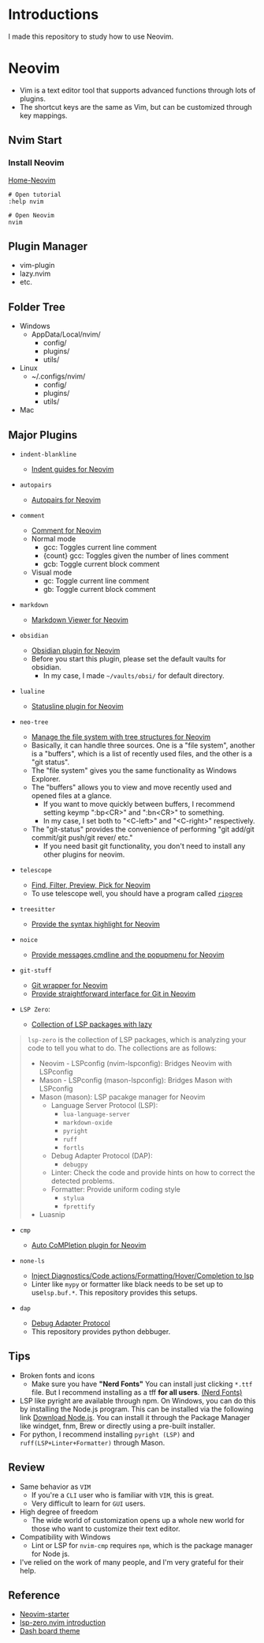# Introductions
I made this repository to study how to use Neovim.

# Neovim
- Vim is a text editor tool that supports advanced functions through lots of plugins.
- The shortcut keys are the same as Vim, but can be customized through key mappings.

## Nvim Start
### Install Neovim
[Home-Neovim](https://neovim.io/)

```
# Open tutorial
:help nvim

# Open Neovim
nvim
```

## Plugin Manager
- vim-plugin
- lazy.nvim
- etc.

## Folder Tree
- Windows
    - AppData/Local/nvim/
        - config/
        - plugins/
        - utils/
- Linux
    - ~/.configs/nvim/
        - config/
        - plugins/
        - utils/
- Mac

## Major Plugins
- `indent-blankline`
    - [Indent guides for Neovim](https://github.com/lukas-reineke/indent-blankline.nvim)

- `autopairs`
    - [Autopairs for Neovim](https://github.com/windwp/nvim-autopairs)

- `comment`
    - [Comment for Neovim](https://github.com/numToStr/Comment.nvim)
    - Normal mode
        - gcc: Toggles current line comment
        - {count} gcc: Toggles given the number of lines comment
        - gcb: Toggle current block comment
    - Visual mode
        - gc: Toggle current line comment
        - gb: Toggle current block comment

- `markdown`
    - [Markdown Viewer for Neovim](https://github.com/MeanderingProgrammer/markdown.nvim?tab=readme-ov-file#setup)

- `obsidian`
    - [Obsidian plugin for Neovim](https://github.com/epwalsh/obsidian.nvim)
    - Before you start this plugin, please set the default vaults for obsidian.
        - In my case, I made `~/vaults/obsi/` for default directory.

- `lualine`
    - [Statusline plugin for Neovim](https://github.com/nvim-lualine/lualine.nvim)

- `neo-tree`
    - [Manage the file system with tree structures for Neovim](https://github.com/nvim-neo-tree/neo-tree.nvim)
    - Basically, it can handle three sources. One is a "file system", another is a "buffers", which is a list of recently used files, and the other is a "git status". 
    - The "file system" gives you the same functionality as Windows Explorer.
    - The "buffers" allows you to view and move recently used and opened files at a glance.
        - If you want to move quickly between buffers, I recommend setting keymp ":bp\<CR>" and ":bn\<CR>" to something.
        - In my case, I set both to  "\<C-left>" and "\<C-right>" respectively.
    - The "git-status" provides the convenience of performing  "git add/git commit/git push/git rever/ etc."
        - If you need basit git functionality, you don't need to install any other plugins for neovim.

- `telescope`
    - [Find, Filter, Preview, Pick for Neovim](https://github.com/nvim-telescope/telescope.nvim)
    - To use telescope well, you should have a program called [`ripgrep`](https://github.com/BurntSushi/ripgrep?tab=readme-ov-file#installation)

- `treesitter`
    - [Provide the syntax highlight for Neovim](https://github.com/nvim-treesitter/nvim-treesitter)

- `noice`
    - [Provide messages,cmdline and the popupmenu for Neovim](https://github.com/folke/noice.nvim)

- `git-stuff`
    - [Git wrapper for Neovim](https://github.com/tpope/vim-fugitive)
    - [Provide straightforward interface for Git in Neovim](https://github.com/kdheepak/lazygit.nvim)

- `LSP Zero`:   
    - [Collection of LSP packages with lazy](https://github.com/VonHeikemen/lsp-zero.nvim/blob/v3.x/doc/md/guides/lazy-loading-with-lazy-nvim.md)
> `lsp-zero` is the collection of LSP packages, which is analyzing your code to tell you what to do.
> The collections are as follows:
>    - Neovim - LSPconfig (nvim-lspconfig): Bridges Neovim with LSPconfig  
>    - Mason - LSPconfig (mason-lspconfig): Bridges Mason with LSPconfig
>    - Mason (mason): LSP pacakge manager for Neovim 
>       - Language Server Protocol (LSP):
>           - `lua-language-server`
>           - `markdown-oxide`
>           - `pyright`
>           - `ruff`
>           - `fortls`
>       - Debug Adapter Protocol (DAP): 
>           - `debugpy`
>       - Linter: Check the code and provide hints on how to correct the detected problems. 
>       - Formatter: Provide uniform coding style
>           - `stylua`
>           - `fprettify`
>    - Luasnip

- `cmp`
    - [Auto CoMPletion plugin for Neovim](https://github.com/hrsh7th/nvim-cmp)

- `none-ls`
    - [Inject Diagnostics/Code actions/Formatting/Hover/Completion to lsp](https://github.com/nvimtools/none-ls.nvim)
    - Linter like `mypy` or formatter like black needs to be set up to use`lsp.buf.*`. This repository provides this setups. 

- `dap`
    - [Debug Adapter Protocol](https://github.com/mfussenegger/nvim-dap)
    - This repository provides python debbuger.

## Tips
- Broken fonts and icons
    - Make sure you have **"Nerd Fonts"**
    You can install just clicking `*.ttf` file.
    But I recommend installing as a tff **for all users**. [(Nerd Fonts)](https://www.nerdfonts.com/)
- LSP like pyright are available through npm. On Windows, you can do this by installing the Node.js program. This can be installed via the following link
    [Download Node.js](https://nodejs.org/en/download/prebuilt-installer). You can install it through the Package Manager like windget, fnm, Brew or directly using a pre-built installer.
- For python, I recommend installing `pyright (LSP)` and `ruff(LSP+Linter+Formatter)` through Mason.

## Review
- Same behavior as `VIM`
    - If you're a `CLI` user who is familiar with `VIM`, this is great.
    - Very difficult to learn for `GUI` users.
- High degree of freedom
    - The wide world of customization opens up a whole new world for those who want to customize their text editor.
- Compatibility with Windows
    - Lint or LSP for `nvim-cmp` requires `npm`, which is the package manager for Node js.
- I've relied on the work of many people, and I'm very grateful for their help.

## Reference
- [Neovim-starter](https://github.com/moong00n/neovim-starter)
- [lsp-zero.nvim introduction](https://lsp-zero.netlify.app/v3.x/introduction.html)
- [Dash board theme](https://github.com/goolord/alpha-nvim/discussions/16#discussioncomment-8419966)
